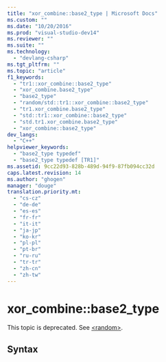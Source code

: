 ```yaml
---
title: "xor_combine::base2_type | Microsoft Docs"
ms.custom: ""
ms.date: "10/20/2016"
ms.prod: "visual-studio-dev14"
ms.reviewer: ""
ms.suite: ""
ms.technology: 
  - "devlang-csharp"
ms.tgt_pltfrm: ""
ms.topic: "article"
f1_keywords: 
  - "tr1::xor_combine::base2_type"
  - "xor_combine.base2_type"
  - "base2_type"
  - "random/std::tr1::xor_combine::base2_type"
  - "tr1.xor_combine.base2_type"
  - "std::tr1::xor_combine::base2_type"
  - "std.tr1.xor_combine.base2_type"
  - "xor_combine::base2_type"
dev_langs: 
  - "C++"
helpviewer_keywords: 
  - "base2_type typedef"
  - "base2_type typedef [TR1]"
ms.assetid: 9cc22d93-828b-489d-94f9-87fb094cc32d
caps.latest.revision: 14
ms.author: "ghogen"
manager: "douge"
translation.priority.mt: 
  - "cs-cz"
  - "de-de"
  - "es-es"
  - "fr-fr"
  - "it-it"
  - "ja-jp"
  - "ko-kr"
  - "pl-pl"
  - "pt-br"
  - "ru-ru"
  - "tr-tr"
  - "zh-cn"
  - "zh-tw"
---
```

# xor_combine::base2_type
This topic is deprecated. See [\<random>](../Topic/%3Crandom%3E.md).  
  
## Syntax